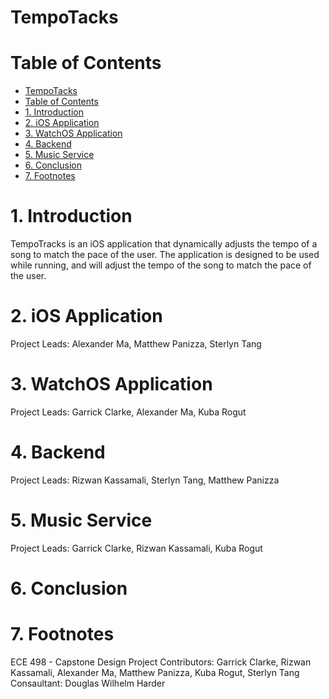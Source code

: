 # TempoTacks

# Table of Contents
- [TempoTacks](#tempotacks)
- [Table of Contents](#table-of-contents)
- [1. Introduction](#1-introduction)
- [2. iOS Application](#2-ios-application)
- [3. WatchOS Application](#3-watchos-application)
- [4. Backend](#4-backend)
- [5. Music Service](#5-music-service)
- [6. Conclusion](#6-conclusion)
- [7. Footnotes](#7-footnotes)

# 1. Introduction
TempoTracks is an iOS application that dynamically adjusts the tempo of a song to match the pace of the user. The application is designed to be used while running, and will adjust the tempo of the song to match the pace of the user.

# 2. iOS Application
Project Leads: Alexander Ma, Matthew Panizza, Sterlyn Tang

# 3. WatchOS Application
Project Leads: Garrick Clarke, Alexander Ma, Kuba Rogut

# 4. Backend
Project Leads: Rizwan Kassamali, Sterlyn Tang, Matthew Panizza

# 5. Music Service
Project Leads: Garrick Clarke, Rizwan Kassamali, Kuba Rogut

# 6. Conclusion

# 7. Footnotes
ECE 498 - Capstone Design Project
Contributors: Garrick Clarke, Rizwan Kassamali, Alexander Ma, Matthew Panizza, Kuba Rogut, Sterlyn Tang
Consaultant: Douglas Wilhelm Harder

